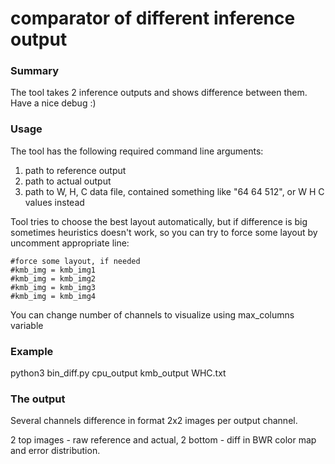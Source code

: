 # comparator of different inference output

### Summary

The tool takes 2 inference outputs and shows difference between them.
Have a nice debug :)

### Usage


The tool has the following required command line arguments:

1. path to reference output
2. path to actual output
3. path to W, H, C data file, contained something like "64 64 512", or W H C values instead

Tool tries to choose the best layout automatically, but if difference is big
sometimes heuristics doesn't work, so you can try to force some layout by uncomment appropriate line:
```
#force some layout, if needed
#kmb_img = kmb_img1
#kmb_img = kmb_img2
#kmb_img = kmb_img3
#kmb_img = kmb_img4
```

You can change number of channels to visualize using max_columns variable


### Example

python3 bin_diff.py cpu_output kmb_output WHC.txt

### The output

Several channels difference in format 2x2 images per output channel.

2 top images - raw reference and actual, 2 bottom - diff in BWR color map and error distribution.
